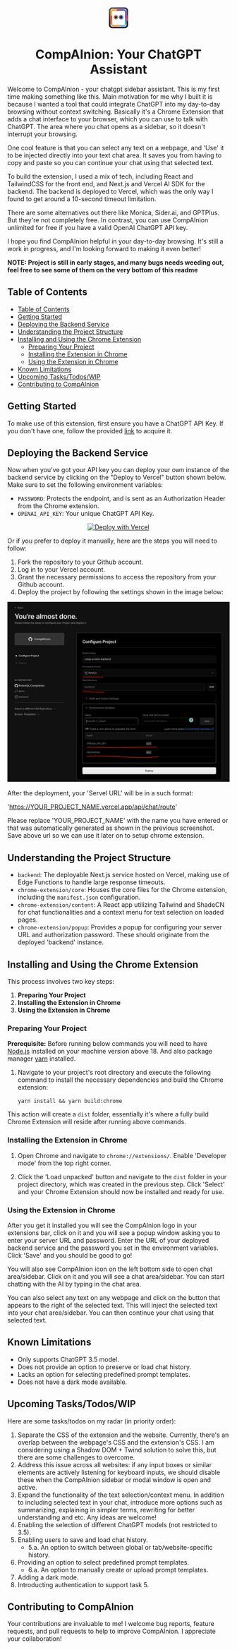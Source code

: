 <div align="center">
  <img src="./chrome-extension/core/images/icon48.png" alt="Icon Image">
  <h1>CompAInion: Your ChatGPT Assistant</h1>
</div>

Welcome to CompAInion - your chatgpt sidebar assistant. This is my first time making something like this. Main motivation for me why I built it is because I wanted a tool that could integrate ChatGPT into my day-to-day browsing without context switching. Basically it's a Chrome Extension that adds a chat interface to your browser, which you can use to talk with ChatGPT. The area where you chat opens as a sidebar, so it doesn't interrupt your browsing.

One cool feature is that you can select any text on a webpage, and 'Use' it to be injected directly into your text chat area. It saves you from having to copy and paste so you can continue your chat using that selected text.

To build the extension, I used a mix of tech, including React and TailwindCSS for the front end, and Next.js and Vercel AI SDK for the backend. The backend is deployed to Vercel, which was the only way I found to get around a 10-second timeout limitation.

There are some alternatives out there like Monica, Sider.ai, and GPTPlus. But they're not completely free. In contrast, you can use CompAInion unlimited for free if you have a valid OpenAI ChatGPT API key.

I hope you find CompAInion helpful in your day-to-day browsing. It's still a work in progress, and I'm looking forward to making it even better!

**NOTE: Project is still in early stages, and many bugs needs weeding out, feel free to see some of them on the very bottom of this readme**

## Table of Contents

- [Table of Contents](#table-of-contents)
- [Getting Started](#getting-started)
- [Deploying the Backend Service](#deploying-the-backend-service)
- [Understanding the Project Structure](#understanding-the-project-structure)
- [Installing and Using the Chrome Extension](#installing-and-using-the-chrome-extension)
  - [Preparing Your Project](#preparing-your-project)
  - [Installing the Extension in Chrome](#installing-the-extension-in-chrome)
  - [Using the Extension in Chrome](#using-the-extension-in-chrome)
- [Known Limitations](#known-limitations)
- [Upcoming Tasks/Todos/WIP](#upcoming-taskstodoswip)
- [Contributing to CompAInion](#contributing-to-compainion)

## Getting Started

To make use of this extension, first ensure you have a ChatGPT API Key. If you don't have one, follow the provided [link](https://help.openai.com/en/articles/4936850-where-do-i-find-my-secret-api-key) to acquire it.

## Deploying the Backend Service

Now when you've got your API key you can deploy your own instance of the backend service by clicking on the "Deploy to Vercel" button shown below. Make sure to set the following environment variables:

- `PASSWORD`: Protects the endpoint, and is sent as an Authorization Header from the Chrome extension.
- `OPENAI_API_KEY`: Your unique ChatGPT API Key.

<p align="center">
  <a href="https://vercel.com/new/clone?repository-url=https%3A%2F%2Fgithub.com%2FfirebotQL%2FCompAInion&env=PASSWORD,OPENAI_API_KEY&envDescription=Refer%20to%20them%20what%20they%20are%20from%20the%20README.md">
    <img src="https://vercel.com/button" alt="Deploy with Vercel">
  </a>
</p>

Or if you prefer to deploy it manually, here are the steps you will need to follow:

1. Fork the repository to your Github account.
2. Log in to your Vercel account.
3. Grant the necessary permissions to access the repository from your Github account.
4. Deploy the project by following the settings shown in the image below:

![Vercel Manual Deployment](./vercel_manual_deployment.png)

After the deployment, your 'Servel URL' will be in a such format:

'https://YOUR_PROJECT_NAME.vercel.app/api/chat/route'

Please replace 'YOUR_PROJECT_NAME' with the name you have entered or that was automatically generated as shown in the previous screenshot. Save above url so we can use it later on to setup chrome extension.

## Understanding the Project Structure

- `backend`: The deployable Next.js service hosted on Vercel, making use of Edge Functions to handle large response timeouts.
- `chrome-extension/core`: Houses the core files for the Chrome extension, including the `manifest.json` configuration.
- `chrome-extension/content`: A React app utilizing Tailwind and ShadeCN for chat functionalities and a context menu for text selection on loaded pages.
- `chrome-extension/popup`: Provides a popup for configuring your server URL and authorization password. These should originate from the deployed 'backend' instance.

## Installing and Using the Chrome Extension

This process involves two key steps:

1. **Preparing Your Project**
2. **Installing the Extension in Chrome**
3. **Using the Extension in Chrome**

### Preparing Your Project

**Prerequisite:** Before running below commands you will need to have [Node.js](https://nodejs.org/en/) installed on your machine version above 18. And also package manager [yarn](https://classic.yarnpkg.com/en/docs/install) installed.

1. Navigate to your project's root directory and execute the following command to install the necessary dependencies and build the Chrome extension:

   ```
   yarn install && yarn build:chrome
   ```

This action will create a `dist` folder, essentially it's where a fully build Chrome Extension will reside after running above commands.

### Installing the Extension in Chrome

1. Open Chrome and navigate to `chrome://extensions/`. Enable 'Developer mode' from the top right corner.

2. Click the 'Load unpacked' button and navigate to the `dist` folder in your project directory, which was created in the previous step. Click 'Select' and your Chrome Extension should now be installed and ready for use.

### Using the Extension in Chrome

After you get it installed you will see the CompAInion logo in your extensions bar, click on it and you will see a popup window asking you to enter your server URL and password. Enter the URL of your deployed backend service and the password you set in the environment variables. Click 'Save' and you should be good to go!

You will also see CompAInion icon on the left bottom side to open chat area/sidebar. Click on it and you will see a chat area/sidebar. You can start chatting with the AI by typing in the chat area.

You can also select any text on any webpage and click on the button that appears to the right of the selected text. This will inject the selected text into your chat area/sidebar. You can then continue your chat using that selected text.

## Known Limitations

- Only supports ChatGPT 3.5 model.
- Does not provide an option to preserve or load chat history.
- Lacks an option for selecting predefined prompt templates.
- Does not have a dark mode available.

## Upcoming Tasks/Todos/WIP

Here are some tasks/todos on my radar (in priority order):

1. Separate the CSS of the extension and the website. Currently, there's an overlap between the webpage's CSS and the extension's CSS. I am considering using a Shadow DOM + Twind solution to solve this, but there are some challenges to overcome.
2. Address this issue across all websites: if any input boxes or similar elements are actively listening for keyboard inputs, we should disable these when the CompAInion sidebar or modal window is open and active.
3. Expand the functionality of the text selection/context menu. In addition to including selected text in your chat, introduce more options such as summarizing, explaining in simpler terms, rewriting for better understanding and etc. Any ideas are welcome!
4. Enabling the selection of different ChatGPT models (not restricted to 3.5).
5. Enabling users to save and load chat history.
   - 5.a. An option to switch between global or tab/website-specific history.
6. Providing an option to select predefined prompt templates.
   - 6.a. An option to manually create or upload prompt templates.
7. Adding a dark mode.
8. Introducting authentication to support task 5.

## Contributing to CompAInion

Your contributions are invaluable to me! I welcome bug reports, feature requests, and pull requests to help to improve CompAInion. I appreciate your collaboration!

